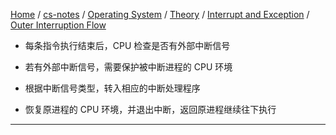 [Home](https://mengxianbin.github.io) /
[cs-notes](https://mengxianbin.github.io/cs-notes/site) /
[Operating System](https://mengxianbin.github.io/cs-notes/site/Operating%20System) /
[Theory](https://mengxianbin.github.io/cs-notes/site/Operating%20System/Theory) /
[Interrupt and Exception](https://mengxianbin.github.io/cs-notes/site/Operating%20System/Theory/Interrupt%20and%20Exception) /
[Outer Interruption Flow](https://mengxianbin.github.io/cs-notes/site/Operating%20System/Theory/Interrupt%20and%20Exception/Outer%20Interruption%20Flow)

* 每条指令执行结束后，CPU 检查是否有外部中断信号

* 若有外部中断信号，需要保护被中断进程的 CPU 环境

* 根据中断信号类型，转入相应的中断处理程序

* 恢复原进程的 CPU 环境，并退出中断，返回原进程继续往下执行

---
